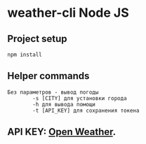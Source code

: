 # weather-cli Node JS
## Project setup
```
npm install
```
## Helper commands
```
Без параметров - вывод погоды
		-s [CITY] для установки города
		-h для вывода помощи
		-t [API_KEY] для сохранения токена	
```
## API KEY: [Open Weather](https://openweathermap.org).

